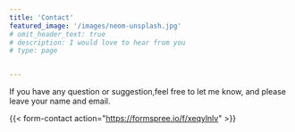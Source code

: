 ```yaml
---
title: 'Contact'
featured_image: '/images/neom-unsplash.jpg'
# omit_header_text: true
# description: I would love to hear from you
# type: page


---
```

If you have any question or suggestion,feel free to let me know, and please leave your name and email.


{{< form-contact action="https://formspree.io/f/xeqylnlv"  >}}
